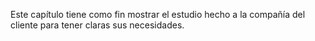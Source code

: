 Este capítulo tiene como fin mostrar el estudio hecho a la compañía del cliente para tener claras sus necesidades.
